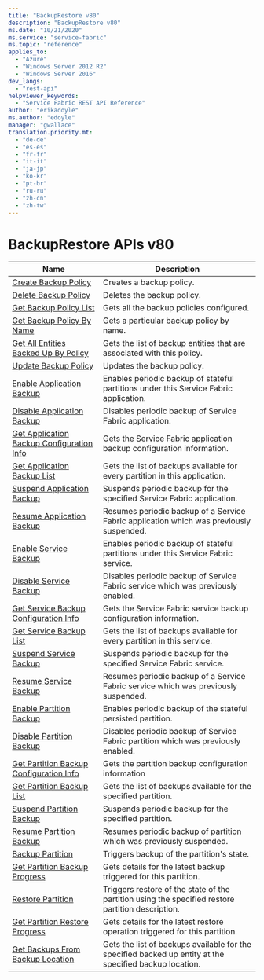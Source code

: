 ```yaml
---
title: "BackupRestore v80"
description: "BackupRestore v80"
ms.date: "10/21/2020"
ms.service: "service-fabric"
ms.topic: "reference"
applies_to: 
  - "Azure"
  - "Windows Server 2012 R2"
  - "Windows Server 2016"
dev_langs: 
  - "rest-api"
helpviewer_keywords: 
  - "Service Fabric REST API Reference"
author: "erikadoyle"
ms.author: "edoyle"
manager: "gwallace"
translation.priority.mt: 
  - "de-de"
  - "es-es"
  - "fr-fr"
  - "it-it"
  - "ja-jp"
  - "ko-kr"
  - "pt-br"
  - "ru-ru"
  - "zh-cn"
  - "zh-tw"
---
```

# BackupRestore APIs v80

| Name | Description |
| --- | --- |
| [Create Backup Policy](sfclient-v80-api-createbackuppolicy.md) | Creates a backup policy.<br/> |
| [Delete Backup Policy](sfclient-v80-api-deletebackuppolicy.md) | Deletes the backup policy.<br/> |
| [Get Backup Policy List](sfclient-v80-api-getbackuppolicylist.md) | Gets all the backup policies configured.<br/> |
| [Get Backup Policy By Name](sfclient-v80-api-getbackuppolicybyname.md) | Gets a particular backup policy by name.<br/> |
| [Get All Entities Backed Up By Policy](sfclient-v80-api-getallentitiesbackedupbypolicy.md) | Gets the list of backup entities that are associated with this policy.<br/> |
| [Update Backup Policy](sfclient-v80-api-updatebackuppolicy.md) | Updates the backup policy.<br/> |
| [Enable Application Backup](sfclient-v80-api-enableapplicationbackup.md) | Enables periodic backup of stateful partitions under this Service Fabric application.<br/> |
| [Disable Application Backup](sfclient-v80-api-disableapplicationbackup.md) | Disables periodic backup of Service Fabric application.<br/> |
| [Get Application Backup Configuration Info](sfclient-v80-api-getapplicationbackupconfigurationinfo.md) | Gets the Service Fabric application backup configuration information.<br/> |
| [Get Application Backup List](sfclient-v80-api-getapplicationbackuplist.md) | Gets the list of backups available for every partition in this application.<br/> |
| [Suspend Application Backup](sfclient-v80-api-suspendapplicationbackup.md) | Suspends periodic backup for the specified Service Fabric application.<br/> |
| [Resume Application Backup](sfclient-v80-api-resumeapplicationbackup.md) | Resumes periodic backup of a Service Fabric application which was previously suspended.<br/> |
| [Enable Service Backup](sfclient-v80-api-enableservicebackup.md) | Enables periodic backup of stateful partitions under this Service Fabric service.<br/> |
| [Disable Service Backup](sfclient-v80-api-disableservicebackup.md) | Disables periodic backup of Service Fabric service which was previously enabled.<br/> |
| [Get Service Backup Configuration Info](sfclient-v80-api-getservicebackupconfigurationinfo.md) | Gets the Service Fabric service backup configuration information.<br/> |
| [Get Service Backup List](sfclient-v80-api-getservicebackuplist.md) | Gets the list of backups available for every partition in this service.<br/> |
| [Suspend Service Backup](sfclient-v80-api-suspendservicebackup.md) | Suspends periodic backup for the specified Service Fabric service.<br/> |
| [Resume Service Backup](sfclient-v80-api-resumeservicebackup.md) | Resumes periodic backup of a Service Fabric service which was previously suspended.<br/> |
| [Enable Partition Backup](sfclient-v80-api-enablepartitionbackup.md) | Enables periodic backup of the stateful persisted partition.<br/> |
| [Disable Partition Backup](sfclient-v80-api-disablepartitionbackup.md) | Disables periodic backup of Service Fabric partition which was previously enabled.<br/> |
| [Get Partition Backup Configuration Info](sfclient-v80-api-getpartitionbackupconfigurationinfo.md) | Gets the partition backup configuration information<br/> |
| [Get Partition Backup List](sfclient-v80-api-getpartitionbackuplist.md) | Gets the list of backups available for the specified partition.<br/> |
| [Suspend Partition Backup](sfclient-v80-api-suspendpartitionbackup.md) | Suspends periodic backup for the specified partition.<br/> |
| [Resume Partition Backup](sfclient-v80-api-resumepartitionbackup.md) | Resumes periodic backup of partition which was previously suspended.<br/> |
| [Backup Partition](sfclient-v80-api-backuppartition.md) | Triggers backup of the partition's state.<br/> |
| [Get Partition Backup Progress](sfclient-v80-api-getpartitionbackupprogress.md) | Gets details for the latest backup triggered for this partition.<br/> |
| [Restore Partition](sfclient-v80-api-restorepartition.md) | Triggers restore of the state of the partition using the specified restore partition description.<br/> |
| [Get Partition Restore Progress](sfclient-v80-api-getpartitionrestoreprogress.md) | Gets details for the latest restore operation triggered for this partition.<br/> |
| [Get Backups From Backup Location](sfclient-v80-api-getbackupsfrombackuplocation.md) | Gets the list of backups available for the specified backed up entity at the specified backup location.<br/> |

